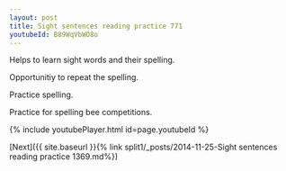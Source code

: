 ```yaml
---
layout: post
title: Sight sentences reading practice 771
youtubeId: B89WqVbWO8o
---
```

 
 
Helps to learn sight words and their spelling.

Opportunitiy to repeat the spelling. 

Practice spelling. 
 
Practice for spelling bee competitions. 
 
{% include youtubePlayer.html id=page.youtubeId %}
 
 

[Next]({{ site.baseurl }}{% link  split1/_posts/2014-11-25-Sight sentences reading practice 1369.md%})
 
